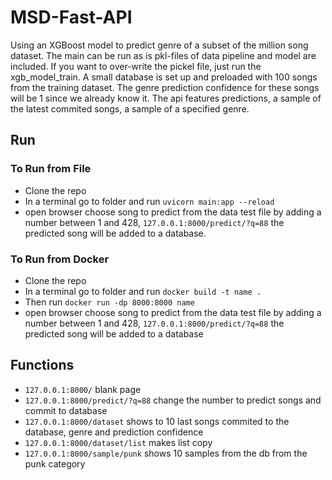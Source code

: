 # MSD-Fast-API
Using an XGBoost model to predict genre of a subset of the million song dataset. The main can be run as is pkl-files of data pipeline and model are included. If you want to over-write the pickel file, just run the xgb_model_train. A small database is set up and preloaded with 100 songs from the training dataset. The genre prediction confidence for these songs will be 1 since we already know it. The api features predictions, a sample of the latest commited songs, a sample of a specified genre.

## Run
### To Run from File
* Clone the repo
* In a terminal go to folder and run `uvicorn main:app --reload`
* open browser choose song to predict from the data test file by adding a number between 1 and 428, `127.0.0.1:8000/predict/?q=88` the predicted song will be added to a database.
  
### To Run from Docker
* Clone the repo
* In a terminal go to folder and run `docker build -t name .` 
* Then run `docker run -dp 8000:8000 name`
* open browser choose song to predict from the data test file by adding a number between 1 and 428, `127.0.0.1:8000/predict/?q=88` the predicted song will be added to a database

## Functions
* `127.0.0.1:8000/` blank page
* `127.0.0.1:8000/predict/?q=88` change the number to predict songs and commit to database
* `127.0.0.1:8000/dataset` shows to 10 last songs commited to the database, genre and prediction confidence
* `127.0.0.1:8000/dataset/list` makes list copy
* `127.0.0.1:8000/sample/punk` shows 10 samples from the db from the punk category
